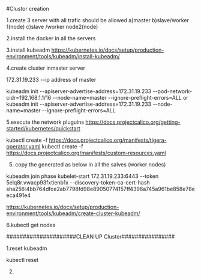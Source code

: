 #Clustor creation

1.create 3 server with all trafic should be allowed 
a)master 
b)slave/worker 1(node)
c)slave /worker node2(node)

2.install the docker  in all the servers

3.install kubeadm
https://kubernetes.io/docs/setup/production-environment/tools/kubeadm/install-kubeadm/

4.create cluster inmaster server

172.31.19.233 --ip address of master

kubeadm init --apiserver-advertise-address=172.31.19.233 --pod-network-cidr=192.168.1.1/16  --node-name=master --ignore-preflight-errors=ALL
  or 
  kubeadm init --apiserver-advertise-address=172.31.19.233 --node-name=master --ignore-preflight-errors=ALL


5.execute the network pluguins
https://docs.projectcalico.org/getting-started/kubernetes/quickstart

kubectl create -f https://docs.projectcalico.org/manifests/tigera-operator.yaml
kubectl create -f https://docs.projectcalico.org/manifests/custom-resources.yaml



5. copy the  generated as below in all the salves (worker nodes)

kubeadm join phase kubelet-start 172.31.19.233:6443 --token 5elq8r.vwacp93fxtienb1x --discovery-token-ca-cert-hash sha256:4bb764dfce2ab7798fd98e89050774157ff4396a745a961be858e78eeca491e4

https://kubernetes.io/docs/setup/production-environment/tools/kubeadm/create-cluster-kubeadm/

6.kubectl get nodes


#####################CLEAN UP Cluster################

1.reset kubeadm

kubectl reset

2.

